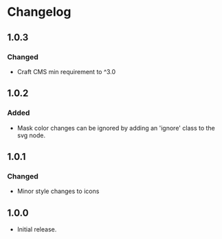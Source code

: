 Changelog
=========
## 1.0.3
### Changed
- Craft CMS min requirement to ^3.0

## 1.0.2
### Added
- Mask color changes can be ignored by adding an 'ignore' class to the svg node.

## 1.0.1
### Changed
- Minor style changes to icons

## 1.0.0
- Initial release.
